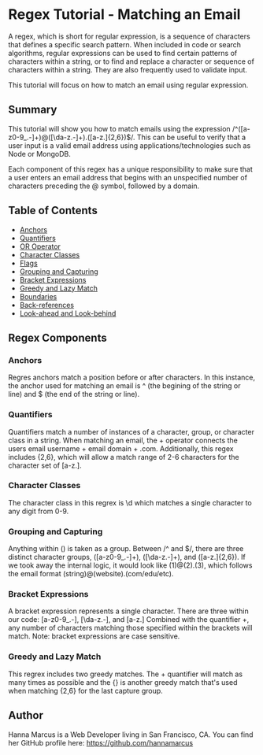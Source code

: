 # Regex Tutorial - Matching an Email

A regex, which is short for regular expression, is a sequence of characters that defines a specific search pattern. When included in code or search algorithms, regular expressions can be used to find certain patterns of characters within a string, or to find and replace a character or sequence of characters within a string. They are also frequently used to validate input. 

This tutorial will focus on how to match an email using regular expression. 

## Summary

This tutorial will show you how to match emails using the expression /^([a-z0-9_\.-]+)@([\da-z\.-]+)\.([a-z\.]{2,6})$/. This can be useful to verify that a user input is a valid email address using applications/technologies such as Node or MongoDB. 

Each component of this regex has a unique responsibility to make sure that a user enters an email address that begins with an unspecified number of characters preceding the @ symbol, followed by a domain.

## Table of Contents

- [Anchors](#anchors)
- [Quantifiers](#quantifiers)
- [OR Operator](#or-operator)
- [Character Classes](#character-classes)
- [Flags](#flags)
- [Grouping and Capturing](#grouping-and-capturing)
- [Bracket Expressions](#bracket-expressions)
- [Greedy and Lazy Match](#greedy-and-lazy-match)
- [Boundaries](#boundaries)
- [Back-references](#back-references)
- [Look-ahead and Look-behind](#look-ahead-and-look-behind)

## Regex Components

### Anchors
Regres anchors match a position before or after characters. In this instance, the anchor used for matching an email is ^ (the begining of the string or line) and $ (the end of the string or line). 

### Quantifiers
Quantifiers match a number of instances of a character, group, or character class in a string. When matching an email, the + operator connects the users email username + email domain + .com. Additionally, this regex includes {2,6}, which will allow a match range of 2-6 characters for the character set of [a-z\.].

### Character Classes
The character class in this regrex is \d which matches a single character to any digit from 0-9.

### Grouping and Capturing
Anything within () is taken as a group. Between /^ and $/, there are three distinct character groups, ([a-z0-9_.-]+), ([\da-z.-]+), and ([a-z.]{2,6}). If we took away the internal logic, it would look like (1)@(2).(3), which follows the email format (string)@(website).(com/edu/etc).

### Bracket Expressions
A bracket expression represents a single character. There are three within our code: [a-z0-9_.-], [\da-z.-], and [a-z.]
Combined with the quantifier +, any number of characters matching those specified within the brackets will match. Note: bracket expressions are case sensitive. 

### Greedy and Lazy Match
This regrex includes two greedy matches. The + quantifier will match as many times as possible and the {} is another greedy match that's used when matching {2,6} for the last capture group.

## Author
Hanna Marcus is a Web Developer living in San Francisco, CA. You can find her GitHub profile here: https://github.com/hannamarcus 
